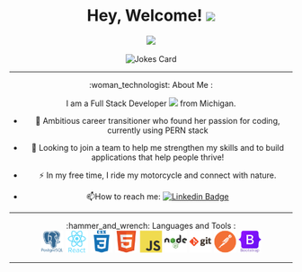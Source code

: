 <h1 align="center">
  Hey, Welcome!
  <img src="https://i.giphy.com/media/v1.Y2lkPTc5MGI3NjExYWVnOGNnejdodDI3azN3MHNpNnFrNzQwaW9hbTdva2tlY2M0ZnlzYSZlcD12MV9pbnRlcm5hbF9naWZfYnlfaWQmY3Q9cw/hvRJCLFzcasrR4ia7z/giphy.gif" width="100">
</h1>

<div id="header" align="center">
  <img 
    src="https://i.giphy.com/media/v1.Y2lkPTc5MGI3NjExeTNmdWluaHIyd2J3M29hbm1lN2xvY2c2NXJyaHJwdDJ4YW03M2U0MyZlcD12MV9pbnRlcm5hbF9naWZfYnlfaWQmY3Q9cw/pQkgcbJTrvg1B3hJXv/giphy.gif" 
    width="150"/>
  
  ![Jokes Card](https://readme-jokes.vercel.app/api)  
</div>

---
<div align="center">
:woman_technologist: About Me : 

I am a Full Stack Developer <img src="https://media.giphy.com/media/WUlplcMpOCEmTGBtBW/giphy.gif" width="30"> from Michigan.

- :telescope: Ambitious career transitioner who found her passion for coding, currently using PERN stack

- :seedling: Looking to join a team to help me strengthen my skills and to build applications that help people thrive!

- :zap: In my free time, I ride my motorcycle and connect with nature.

- :mailbox:How to reach me: [![Linkedin Badge](https://img.shields.io/badge/-linkedin-blue?style=flat&logo=Linkedin&logoColor=white)](https://www.linkedin.com/in/emilyarellano1/)
  
</div>

---
<div align="center">
  :hammer_and_wrench: Languages and Tools :
</div>

<div align="center">

  <img src="https://github.com/devicons/devicon/blob/master/icons/postgresql/postgresql-plain-wordmark.svg" title="PSQL" alt="PSQL" width="40" height="40"/>
  <img src="https://github.com/devicons/devicon/blob/master/icons/react/react-original-wordmark.svg" title="React" alt="React" width="40" height="40"/>
  <img src="https://github.com/devicons/devicon/blob/master/icons/css3/css3-plain-wordmark.svg"  title="CSS3" alt="CSS" width="40" height="40"/>
  <img src="https://github.com/devicons/devicon/blob/master/icons/html5/html5-original.svg" title="HTML5" alt="HTML" width="40" height="40"/>
  <img src="https://github.com/devicons/devicon/blob/master/icons/javascript/javascript-original.svg" title="JavaScript" alt="JavaScript" width="40" height="40"/>
  <img src="https://github.com/devicons/devicon/blob/master/icons/nodejs/nodejs-original-wordmark.svg" title="NodeJS" alt="NodeJS" width="40" height="40"/>
  <img src="https://github.com/devicons/devicon/blob/master/icons/git/git-original-wordmark.svg" title="Git" **alt="Git" width="40" height="40"/>
  <img src="https://github.com/devicons/devicon/blob/master/icons/postman/postman-plain.svg" title="Postman" alt="Postman" width="40" height="40"/>
  <img src="https://github.com/devicons/devicon/blob/master/icons/bootstrap/bootstrap-original-wordmark.svg" title="Bootstrap" alt="Bootstrap" width="40" height="40"/>
</div>

---


